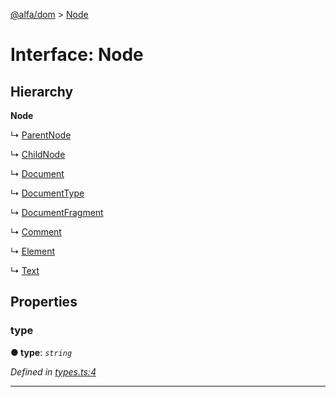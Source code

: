 [@alfa/dom](../README.md) > [Node](../interfaces/node.md)

# Interface: Node

## Hierarchy

**Node**

↳ [ParentNode](parentnode.md)

↳ [ChildNode](childnode.md)

↳ [Document](document.md)

↳ [DocumentType](documenttype.md)

↳ [DocumentFragment](documentfragment.md)

↳ [Comment](comment.md)

↳ [Element](element.md)

↳ [Text](text.md)

## Properties

<a id="type"></a>

### type

**● type**: _`string`_

_Defined in [types.ts:4](https://github.com/Siteimprove/alfa/blob/master/packages/dom/src/types.ts#L4)_

---
